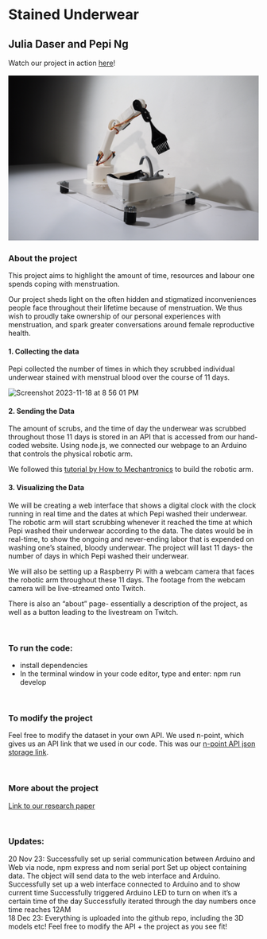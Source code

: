 # Stained Underwear
## Julia Daser and Pepi Ng

Watch our project in action [here](https://www.youtube.com/watch?v=1hBTFRd7460&t=11s&ab_channel=WormiCollective)!
<br>
<br>
<img src="/images/2.JPG" alt="Image of project" style = "width: 600px;">

### About the project

This project aims to highlight the amount of time, resources and labour one spends coping with menstruation.

Our project sheds light on the often hidden and stigmatized inconveniences people face throughout their lifetime because of menstruation. We thus wish to proudly take ownership of our personal experiences with menstruation, and spark greater conversations around female reproductive health.

#### 1. Collecting the data
Pepi collected the number of times in which they scrubbed individual underwear stained with menstrual blood over the course of 11 days.

<img width="600px" alt="Screenshot 2023-11-18 at 8 56 01 PM" src="https://github.com/juliadaser/StainedUnderwear/assets/73170145/22bc6cb8-ad5f-41a4-b6df-617c0bb21348">

#### 2. Sending the Data
The amount of scrubs, and the time of day the underwear was scrubbed throughout those 11 days is stored in an API that is accessed from our hand-coded website. Using node.js, we connected our webpage to an Arduino that controls the physical robotic arm.

We followed this [tutorial by How to Mechantronics](https://howtomechatronics.com/tutorials/arduino/diy-arduino-robot-arm-with-smartphone-control/) to build the robotic arm.

#### 3. Visualizing the Data
We will be creating a web interface that shows a digital clock with the clock running in real time and the dates at which Pepi washed their underwear. The robotic arm will start scrubbing whenever it reached the time at which Pepi washed their underwear according to the data. The dates would be in real-time, to show the ongoing and never-ending labor that is expended on washing one’s stained, bloody underwear. The project will last 11 days- the number of days in which Pepi washed their underwear.

We will also be setting up a Raspberry Pi with a webcam camera that faces the robotic arm throughout these 11 days. The footage from the webcam camera will be live-streamed onto Twitch.

There is also an “about” page- essentially a description of the project, as well as a button leading to the livestream on Twitch. 

<br>

### To run the code:
- install dependencies
- In the terminal window in your code editor, type and enter: npm run develop

<br>

### To modify the project
Feel free to modify the dataset in your own API. We used n-point, which gives us an API link that we used in our code. 
This was our [n-point API json storage link](https://www.npoint.io/docs/bc3c6d62ee6f6735f00f).

<br>

### More about the project
[Link to our research paper](https://docs.google.com/document/d/1riK_md2-noeCT2EpTjOqRZSLSGz6CT_NuyUZCUM05jI/edit?usp=sharing)

<br>

### Updates:
20 Nov 23:
Successfully set up serial communication between Arduino and Web via node, npm express and nom serial port
Set up object containing data. The object will send data to the web interface and Arduino.
Successfully set up a web interface connected to Arduino and to show current time
Successfully triggered Arduino LED to turn on when it’s a certain time of the day
Successfully iterated through the day numbers once time reaches 12AM
<br>
18 Dec 23: 
Everything is uploaded into the github repo, including the 3D models etc! Feel free to modify the API + the project as you see fit!
